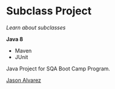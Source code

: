 # Subclass Project

*Learn about subclasses*

**Java 8**

* Maven
* JUnit

Java Project for SQA Boot Camp Program. 

[Jason Alvarez](https://github.com/ajason13)

